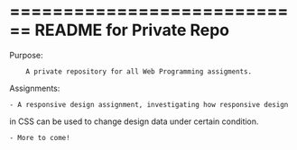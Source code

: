 
============================
  README for Private Repo
============================



Purpose: 

        A private repository for all Web Programming assigments.


Assignments: 

	- A responsive design assignment, investigating how responsive design 
in CSS can be used to change design data under certain condition.

	- More to come!

